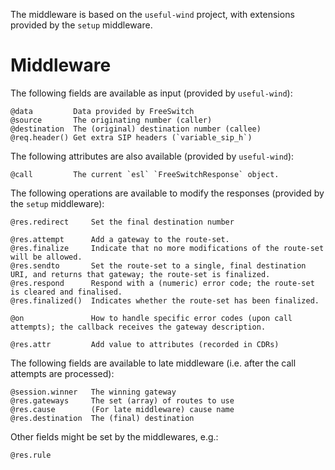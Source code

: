 The middleware is based on the `useful-wind` project, with extensions provided by the `setup` middleware.

Middleware
==========

The following fields are available as input (provided by `useful-wind`):

    @data         Data provided by FreeSwitch
    @source       The originating number (caller)
    @destination  The (original) destination number (callee)
    @req.header() Get extra SIP headers (`variable_sip_h`)

The following attributes are also available (provided by `useful-wind`):

    @call         The current `esl` `FreeSwitchResponse` object.

The following operations are available to modify the responses (provided by the `setup` middleware):

    @res.redirect     Set the final destination number

    @res.attempt      Add a gateway to the route-set.
    @res.finalize     Indicate that no more modifications of the route-set will be allowed.
    @res.sendto       Set the route-set to a single, final destination URI, and returns that gateway; the route-set is finalized.
    @res.respond      Respond with a (numeric) error code; the route-set is cleared and finalised.
    @res.finalized()  Indicates whether the route-set has been finalized.

    @on               How to handle specific error codes (upon call attempts); the callback receives the gateway description.

    @res.attr         Add value to attributes (recorded in CDRs)

The following fields are available to late middleware (i.e. after the call attempts are processed):

    @session.winner   The winning gateway
    @res.gateways     The set (array) of routes to use
    @res.cause        (For late middleware) cause name
    @res.destination  The (final) destination

Other fields might be set by the middlewares, e.g.:

    @res.rule
